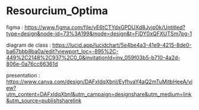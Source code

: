 # Resourcium_Optima

figma : https://www.figma.com/file/vE6tCTYdxGPDUXd8Jvjp0k/Untitled?type=design&node-id=73%3A199&mode=design&t=FjDY0xQFXUTSm7pg-1

diagram de class : https://lucid.app/lucidchart/5e4be4a3-41e9-4215-8de0-ba67bbb8ba0a/edit?viewport_loc=-895%2C-449%2C2148%2C937%2C0_0&invitationId=inv_059f03b5-b710-4a2d-806e-0a76cc66361d

presentation : https://www.canva.com/design/DAFxIdqXbnI/EyfhvaY4aQ2mTuMitbHeeA/view?utm_content=DAFxIdqXbnI&utm_campaign=designshare&utm_medium=link&utm_source=publishsharelink
